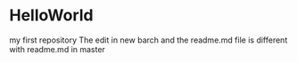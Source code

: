 # HelloWorld
my first repository
The edit in new barch and the readme.md file is different with readme.md in master
